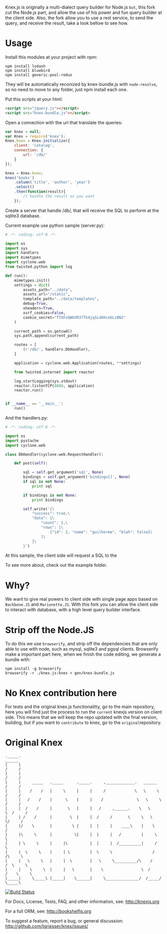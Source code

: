 Knex.js is originally a multi-dialect query builder for Node.js ```but```, this fork cut the Node.js part, and allow the use of his power and fun query builder at the client side. Also, the fork allow you to use a rest service, to send the query, and receive the result, take a look bellow to see how.

Usage
=====

Install this modules at your project with npm:

	npm install lodash
	npm install bluebird
	npm install generic-pool-redux

They will be automatically reconized by knex-bundle.js with ```node-resolve```, so no need to move to any folder, just npm install each one.

Put this scripts at your html:

``` html
<script src="jquery.js"></script>
<script src="knex-bundle.js"></script>
```

Open a connection with the url that translate the queries:

``` javascript
var knex = null;
var Knex = require('knex');
Knex.knex = Knex.initialize({
	client: 'catalog',
	connection: {
		url: '/db/'
	}
});

knex = Knex.knex;
knex('books')
	.column('title', 'author', 'year')
	.select()
	.then(function(result){
		// handle the result as you want
	});
```

Create a server that handle /db/, that will receive the SQL to perform at the sqlite3 database. 

Current example use python sample (server.py):

``` python
# -*- coding: utf-8 -*-

import os
import sys
import handlers
import mimetypes
import cyclone.web
from twisted.python import log

def run():
    mimetypes.init()
    settings = dict(
        assets_path="../data",
        assets_url="/static",
        template_path="../data/templates",
        debug=True,
        xheaders=True,
        xsrf_cookies=False,
        cookie_secret="TTXFxQWGVR37Tk4jq1L46KcobLz0N2"
    )

    current_path = os.getcwd()
    sys.path.append(current_path)

    routes = [
        (r'/db/', handlers.DbHandler),  
    ]

    application = cyclone.web.Application(routes, **settings)

    from twisted.internet import reactor

    log.startLogging(sys.stdout)
    reactor.listenTCP(8888, application)
    reactor.run()


if __name__ == '__main__':
    run()

```

And the handlers.py:

``` python
# -*- coding: utf-8 -*-

import os
import pystache
import cyclone.web

class DbHandler(cyclone.web.RequestHandler):

	def post(self):

		sql = self.get_argument('sql', None)
		bindings = self.get_argument('bindings[]', None)
		if sql is not None:
			print sql

		if bindings is not None:
			print bindings

		self.write('{\
		    "success": true,\
		    "data": {\
		        "count": 1,\
		        "rows": [\
		            {"id": 2, "name": "guilherme", "blah": false}\
		        ]\
		    }\
		}')
```

At this sample, the client side will request a SQL to the 

To see more about, check out the example folder.

Why?
====

We want to give real powers to client side with single page apps based on ```Backbone.JS``` and ```Marionette.JS```.
With this fork you can allow the client side to interact with database, with a high level query builder interface.


Strip off the Node.JS
=====================

To do this we use ```browserify```, and strip off the dependencies that are only able to use with node, such as mysql, sqlite3 and pgsql clients.
Browserify make a important part here, when we finish the code editing, we generate a bundle with:
	
	npm install -g browserify
	browserify -r ./knex.js:knex > gen/knex-bundle.js


No Knex contribution here
=========================

For tests and the original knex.js functionalitty, go to the main repository, here you will find just the process to run the ```current``` knexjs version on client side. This means that we will keep the repo updated with the final version, building, but if you want to ```contribute``` to knex, go to the ```original```repository.


Original Knex
=============

```
._____.                                                                        ______
|     |                                                                       /     /
|     |                                                                      /     /
|     |     _____   ._____      ._____.     ,_____________.   ______        /     /
|     |    /    /   |     \     |     |     /             \   \     \      /     /
|     |   /    /    |      \    |     |    /               \   \     \    /     /
|     |  /    /     |       \   |     |   /     ,______.    \   \     \  /     /
|     | /    /      |        \  |     |  /     /       \     \   \     \/     /
|     |/    \       |         \ |     |  |     |    ____\    |    \          /
|     |\     \      |          \|     |  |     |   /         |     \         \
|     | \     \     |     |\          |  |     |  /__________|     /          \
|     |  \     \    |     | \         |  \     \                  /     /\     \
|     |   \     \   |     |  \        |   \     \__________/\    /     /  \     \
|     |    \     \  |     |   \       |    \                 \  /     /    \     \
|_____|     \_____\ |_____|    \______|     \_______________/  /_____/      \_____\
```
[![Build Status](https://travis-ci.org/tgriesser/knex.png?branch=master)](https://travis-ci.org/tgriesser/knex)

For Docs, License, Tests, FAQ, and other information, see: http://knexjs.org

For a full ORM, see: http://bookshelfjs.org

To suggest a feature, report a bug, or general discussion: http://github.com/tgriesser/knex/issues/